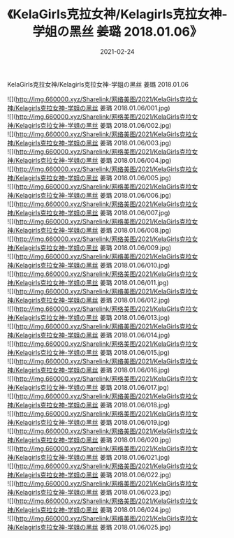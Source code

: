 ﻿---
layout: post
title:  《KelaGirls克拉女神/Kelagirls克拉女神-学姐の黑丝 姜璐 2018.01.06》
date:   2021-02-24
img: http://img.660000.xyz/Sharelink/网络美图/2021/KelaGirls克拉女神/Kelagirls克拉女神-学姐の黑丝 姜璐 2018.01.06/000.jpg
categories: [美女, 清纯, 唯美]
---

KelaGirls克拉女神/Kelagirls克拉女神-学姐の黑丝 姜璐 2018.01.06

 ![](http://img.660000.xyz/Sharelink/网络美图/2021/KelaGirls克拉女神/Kelagirls克拉女神-学姐の黑丝 姜璐 2018.01.06/001.jpg) <br>![](http://img.660000.xyz/Sharelink/网络美图/2021/KelaGirls克拉女神/Kelagirls克拉女神-学姐の黑丝 姜璐 2018.01.06/002.jpg) <br>![](http://img.660000.xyz/Sharelink/网络美图/2021/KelaGirls克拉女神/Kelagirls克拉女神-学姐の黑丝 姜璐 2018.01.06/003.jpg) <br>![](http://img.660000.xyz/Sharelink/网络美图/2021/KelaGirls克拉女神/Kelagirls克拉女神-学姐の黑丝 姜璐 2018.01.06/004.jpg) <br>![](http://img.660000.xyz/Sharelink/网络美图/2021/KelaGirls克拉女神/Kelagirls克拉女神-学姐の黑丝 姜璐 2018.01.06/005.jpg) <br>![](http://img.660000.xyz/Sharelink/网络美图/2021/KelaGirls克拉女神/Kelagirls克拉女神-学姐の黑丝 姜璐 2018.01.06/006.jpg) <br>![](http://img.660000.xyz/Sharelink/网络美图/2021/KelaGirls克拉女神/Kelagirls克拉女神-学姐の黑丝 姜璐 2018.01.06/007.jpg) <br>![](http://img.660000.xyz/Sharelink/网络美图/2021/KelaGirls克拉女神/Kelagirls克拉女神-学姐の黑丝 姜璐 2018.01.06/008.jpg) <br>![](http://img.660000.xyz/Sharelink/网络美图/2021/KelaGirls克拉女神/Kelagirls克拉女神-学姐の黑丝 姜璐 2018.01.06/009.jpg) <br>![](http://img.660000.xyz/Sharelink/网络美图/2021/KelaGirls克拉女神/Kelagirls克拉女神-学姐の黑丝 姜璐 2018.01.06/010.jpg) <br>![](http://img.660000.xyz/Sharelink/网络美图/2021/KelaGirls克拉女神/Kelagirls克拉女神-学姐の黑丝 姜璐 2018.01.06/011.jpg) <br>![](http://img.660000.xyz/Sharelink/网络美图/2021/KelaGirls克拉女神/Kelagirls克拉女神-学姐の黑丝 姜璐 2018.01.06/012.jpg) <br>![](http://img.660000.xyz/Sharelink/网络美图/2021/KelaGirls克拉女神/Kelagirls克拉女神-学姐の黑丝 姜璐 2018.01.06/013.jpg) <br>![](http://img.660000.xyz/Sharelink/网络美图/2021/KelaGirls克拉女神/Kelagirls克拉女神-学姐の黑丝 姜璐 2018.01.06/014.jpg) <br>![](http://img.660000.xyz/Sharelink/网络美图/2021/KelaGirls克拉女神/Kelagirls克拉女神-学姐の黑丝 姜璐 2018.01.06/015.jpg) <br>![](http://img.660000.xyz/Sharelink/网络美图/2021/KelaGirls克拉女神/Kelagirls克拉女神-学姐の黑丝 姜璐 2018.01.06/016.jpg) <br>![](http://img.660000.xyz/Sharelink/网络美图/2021/KelaGirls克拉女神/Kelagirls克拉女神-学姐の黑丝 姜璐 2018.01.06/017.jpg) <br>![](http://img.660000.xyz/Sharelink/网络美图/2021/KelaGirls克拉女神/Kelagirls克拉女神-学姐の黑丝 姜璐 2018.01.06/018.jpg) <br>![](http://img.660000.xyz/Sharelink/网络美图/2021/KelaGirls克拉女神/Kelagirls克拉女神-学姐の黑丝 姜璐 2018.01.06/019.jpg) <br>![](http://img.660000.xyz/Sharelink/网络美图/2021/KelaGirls克拉女神/Kelagirls克拉女神-学姐の黑丝 姜璐 2018.01.06/020.jpg) <br>![](http://img.660000.xyz/Sharelink/网络美图/2021/KelaGirls克拉女神/Kelagirls克拉女神-学姐の黑丝 姜璐 2018.01.06/021.jpg) <br>![](http://img.660000.xyz/Sharelink/网络美图/2021/KelaGirls克拉女神/Kelagirls克拉女神-学姐の黑丝 姜璐 2018.01.06/022.jpg) <br>![](http://img.660000.xyz/Sharelink/网络美图/2021/KelaGirls克拉女神/Kelagirls克拉女神-学姐の黑丝 姜璐 2018.01.06/023.jpg) <br>![](http://img.660000.xyz/Sharelink/网络美图/2021/KelaGirls克拉女神/Kelagirls克拉女神-学姐の黑丝 姜璐 2018.01.06/024.jpg) <br>![](http://img.660000.xyz/Sharelink/网络美图/2021/KelaGirls克拉女神/Kelagirls克拉女神-学姐の黑丝 姜璐 2018.01.06/025.jpg) <br>